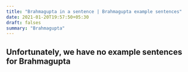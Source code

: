 ```yaml
---
title: "Brahmagupta in a sentence | Brahmagupta example sentences"
date: 2021-01-20T19:57:50+05:30
draft: falses
summary: "Brahmagupta"
---
```

## Unfortunately, we have no example sentences for Brahmagupta                 
